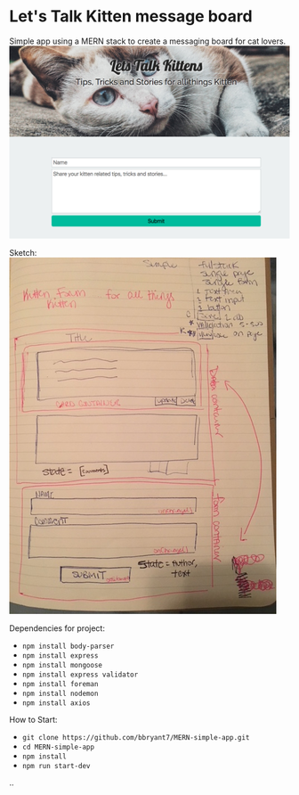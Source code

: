 # Let's Talk Kitten message board

Simple app using a MERN stack to create a messaging board for cat lovers.
![alt text](resources/final.png "final UI")

Sketch:
![alt text](resources/wireframe.png "wireframe")

Dependencies for project:
* `npm install body-parser`
* `npm install express`
* `npm install mongoose`
* `npm install express validator`
* `npm install foreman`
* `npm install nodemon`
* `npm install axios`

How to Start:

- `git clone https://github.com/bbryant7/MERN-simple-app.git`
- `cd MERN-simple-app`
- `npm install`
- `npm run start-dev`


..
